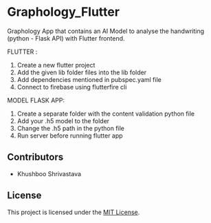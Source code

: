 # Graphology_Flutter
Graphology App that contains an AI Model to analyse the handwriting (python - Flask API) with Flutter frontend.

FLUTTER :
1. Create a new flutter project
2. Add the given lib folder files into the lib folder
3. Add dependencies mentioned in pubspec.yaml file
4. Connect to firebase using flutterfire cli

MODEL FLASK APP:
1. Create a separate folder with the content validation python file
2. Add your .h5 model to the folder
3. Change the .h5 path in the python file
4. Run server before running flutter app

Contributors
------------

- Khushboo Shrivastava

License
-------

This project is licensed under the [MIT License](LICENSE).
